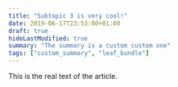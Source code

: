 ```yaml
---
title: "Subtopic 3 is very cool!"
date: 2019-06-17T23:53:00+01:00
draft: true
hideLastModified: true
summary: "The summary is a custom custom one"
tags: ["custom_summary", "leaf_bundle"]
---
```


This is the real text of the article. 
